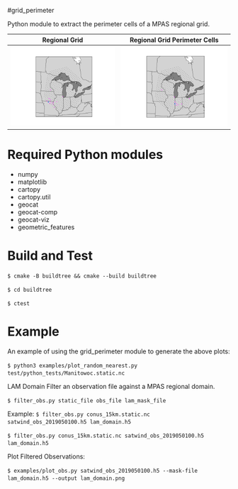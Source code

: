 #grid_perimeter

Python module to extract the perimeter cells of a MPAS regional grid.

Regional Grid | Regional Grid Perimeter Cells
:---------:|:-----------:
![](doc/pt_exterior1.png) | ![](doc/pt_interior2.png)

# Required Python modules
- numpy
- matplotlib
- cartopy
- cartopy.util
- geocat
- geocat-comp
- geocat-viz
- geometric_features


# Build and Test
```$ cmake -B buildtree && cmake --build buildtree```

```$ cd buildtree```

```$ ctest```

# Example

An example of using the grid_perimeter module to generate the above plots:


```$ python3 examples/plot_random_nearest.py test/python_tests/Manitowoc.static.nc```

LAM Domain Filter an observation file against a MPAS regional domain.

```$ filter_obs.py static_file obs_file lam_mask_file ```

Example:
```$ filter_obs.py conus_15km.static.nc satwind_obs_2019050100.h5 lam_domain.h5```

```$ filter_obs.py conus_15km.static.nc satwind_obs_2019050100.h5 lam_domain.h5```

Plot Filtered Observations:

```$ examples/plot_obs.py satwind_obs_2019050100.h5 --mask-file lam_domain.h5 --output lam_domain.png```

